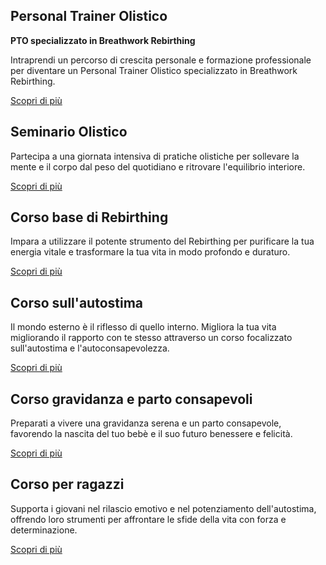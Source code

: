 ## Personal Trainer Olistico

**PTO specializzato in Breathwork Rebirthing**

Intraprendi un percorso di crescita personale e formazione professionale per diventare un Personal Trainer Olistico specializzato in Breathwork Rebirthing.

[Scopri di più](/formazione/personal-trainer-olistico)

## Seminario Olistico

Partecipa a una giornata intensiva di pratiche olistiche per sollevare la mente e il corpo dal peso del quotidiano e ritrovare l'equilibrio interiore.

[Scopri di più](/formazione/seminario-olistico)

## Corso base di Rebirthing

Impara a utilizzare il potente strumento del Rebirthing per purificare la tua energia vitale e trasformare la tua vita in modo profondo e duraturo.

[Scopri di più](/formazione/corso-rebirthing)

## Corso sull'autostima

Il mondo esterno è il riflesso di quello interno. Migliora la tua vita migliorando il rapporto con te stesso attraverso un corso focalizzato sull'autostima e l'autoconsapevolezza.

[Scopri di più](/formazione/corso-autostima)

## Corso gravidanza e parto consapevoli

Preparati a vivere una gravidanza serena e un parto consapevole, favorendo la nascita del tuo bebè e il suo futuro benessere e felicità.

[Scopri di più](/formazione/corso-gravidanza)

## Corso per ragazzi

Supporta i giovani nel rilascio emotivo e nel potenziamento dell'autostima, offrendo loro strumenti per affrontare le sfide della vita con forza e determinazione.

[Scopri di più](/formazione/corso-ragazzi)
